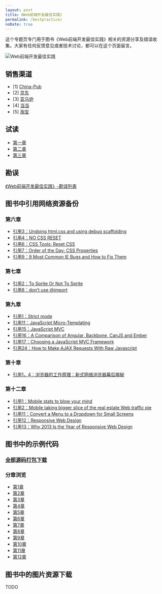 ```yaml
---
layout: post
title: 《Web前端开发最佳实践》
permalink: /bestpractice/
noDate: true
---
```


这个专题页专门用于图书《Web前端开发最佳实践》相关的资源分享及错误收集。大家有任何反馈意见或者技术讨论，都可以在这个页面留言。

![Web前端开发最佳实践](http://images.china-pub.com/ebook3770001-3775000/3770903/zcover.jpg)

## 销售渠道

* [1] [China-Pub](http://product.china-pub.com/3770903)
* [2] [京东](http://spu.jd.com/11619844.html)
* [3] [亚马逊](http://www.amazon.cn/Web%E5%BC%80%E5%8F%91%E6%8A%80%E6%9C%AF%E4%B8%9B%E4%B9%A6-Web%E5%89%8D%E7%AB%AF%E5%BC%80%E5%8F%91%E6%9C%80%E4%BD%B3%E5%AE%9E%E8%B7%B5-%E5%85%9A%E5%BB%BA/dp/B00S4DLX8S/ref=sr_1_1?ie=UTF8&qid=1421629078&sr=8-1&keywords=web%E5%89%8D%E7%AB%AF%E5%BC%80%E5%8F%91%E6%9C%80%E4%BD%B3%E5%AE%9E%E8%B7%B5)
* [4] [当当](http://spu.dangdang.com/1035437335.html)
* [5] [淘宝](http://detail.tmall.com/item.htm?spm=a230r.1.14.8.F2VRyG&id=43430556886&abbucket=14)

## 试读

* [第一章](http://images.china-pub.com/ebook3770001-3775000/3770903/ch01.pdf)
* [第二章](http://images.china-pub.com/ebook3770001-3775000/3770903/ch02.pdf)
* [第三章](http://images.china-pub.com/ebook3770001-3775000/3770903/ch03.pdf)

## 勘误

[《Web前端开发最佳实践》-勘误列表](http://www.dang-jian.com/book/2015/01/15/web-frontend-development-best-practices-correct.html)

## 图书中引用网络资源备份

### 第六章

* [引用3：Undoing html.css and using debug scaffolding](/bestpractice/best-practice-6-3.html)
* [引用4：NO CSS RESET](/bestpractice/best-practice-6-4.html)
* [引用6：CSS Tools: Reset CSS](/bestpractice/best-practice-6-6.html)
* [引用7：Order of the Day: CSS Properties](/bestpractice/best-practice-6-7.html)
* [引用9：9 Most Common IE Bugs and How to Fix Them](/bestpractice/best-practice-6-9.html)

### 第七章

* [引用2：To Sprite Or Not To Sprite](/bestpractice/best-practice-7-2.html)
* [引用8：don’t use @import](/bestpractice/best-practice-7-8.html)

### 第九章

* [引用1：Strict mode](/bestpractice/best-practice-9-1.html)
* [引用11：JavaScript Micro-Templating](/bestpractice/best-practice-9-11.html)
* [引用15：JavaScript MVC](/bestpractice/best-practice-9-15.html)
* [引用16：A Comparison of Angular, Backbone, CanJS and Ember](/bestpractice/best-practice-9-16.html)
* [引用17：Choosing a JavaScript MVC Framework](/bestpractice/best-practice-9-17.html)
* [引用24：How to Make AJAX Requests With Raw Javascript](/bestpractice/best-practice-9-24.html)

### 第十章

* [引用1，4：浏览器的工作原理：新式网络浏览器幕后揭秘](/bestpractice/best-practice-10-1and4.html)

### 第十二章

* [引用1：Mobile stats to blow your mind](/bestpractice/best-practice-12-1.html)
* [引用2：Mobile taking bigger slice of the real estate Web traffic pie](/bestpractice/best-practice-12-2.html)
* [引用11：Convert a Menu to a Dropdown for Small Screens](/bestpractice/best-practice-12-11.html)
* [引用12：Responsive Web Design](/bestpractice/best-practice-12-12.html)
* [引用13：Why 2013 Is the Year of Responsive Web Design](/bestpractice/best-practice-12-13.html)

## 图书中的示例代码

### [全部源码打包下载](/bestpractice/source/《Web前端开发最佳实践》-源代码.zip)

### 分章浏览

* [第1章](/bestpractice/source/best-practice-code-1.html)
* [第2章](/bestpractice/source/best-practice-code-2.html)
* [第3章](/bestpractice/source/best-practice-code-3.html)
* [第4章](/bestpractice/source/best-practice-code-4.html)
* [第5章](/bestpractice/source/best-practice-code-5.html)
* [第6章](/bestpractice/source/best-practice-code-6.html)
* [第7章](/bestpractice/source/best-practice-code-7.html)
* [第8章](/bestpractice/source/best-practice-code-8.html)
* [第9章](/bestpractice/source/best-practice-code-9.html)
* [第10章](/bestpractice/source/best-practice-code-10.html)
* [第11章](/bestpractice/source/best-practice-code-11.html)
* [第12章](/bestpractice/source/best-practice-code-12.html)

## 图书中的图片资源下载

TODO